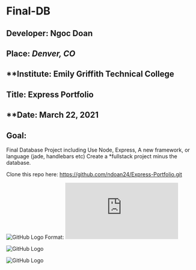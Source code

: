 # Final-DB

## **Developer**: Ngoc Doan
## **Place:** *Denver, CO*
## **Institute: Emily Griffith Technical College
## **Title**: Express Portfolio  


## **Date: March 22, 2021
## **Goal**:
Final Database Project including Use Node, Express, A new framework, or language (jade, handlebars etc) Create a *fullstack project minus the database. 

Clone this repo here: https://github.com/ndoan24/Express-Portfolio.git


![GitHub Logo](images/ExpresPortfolio.png)
Format: ![Server.JS Code](https://github.com/ndoan24/Express-Portfolio/blob/main/server.js)


![GitHub Logo](images/code1.png)


![GitHub Logo](images/code2.png)
